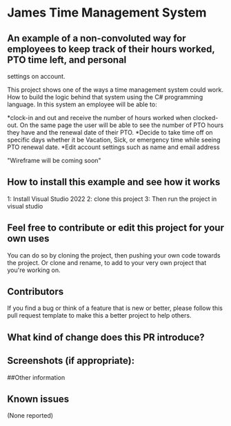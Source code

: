 # James Time Management System

## An example of a non-convoluted way for employees to keep track of their hours worked, PTO time left, and personal
settings on account.

This project shows one of the ways a time management system could work. How to build the logic behind that system
using the C# programming language. In this system an employee will be able to:

*clock-in and out and receive the number of hours worked when clocked-out. On the same 
page the user will be able to see the number of PTO hours they have and the renewal date of their PTO.
*Decide to take time off on specific days whether it be Vacation, Sick, or emergency time while seeing PTO renewal date.
*Edit account settings such as name and email address

"Wireframe will be coming soon"

## How to install this example and see how it works
1: Install Visual Studio 2022
2: clone this project
3: Then run the project in visual studio  

## Feel free to contribute or edit this project for your own uses
You can do so by cloning the project, then pushing your own code towards the project. Or clone and rename, to add to
your very own project that you're working on.

## Contributors
If you find a bug or think of a feature that is new or better, please follow this pull request template to make this a better project
to help others.

## What kind of change does this PR introduce?

## Screenshots (if appropriate):

##Other information

## Known issues
(None reported)
